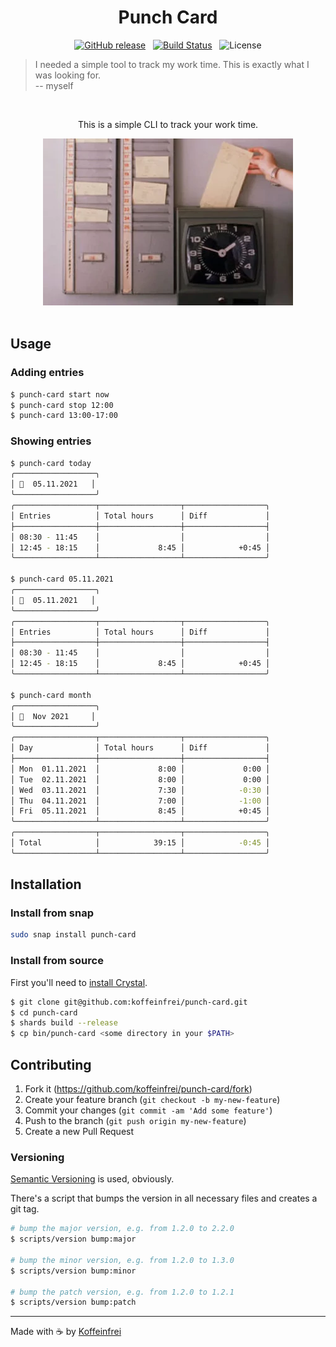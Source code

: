 <h1 align="center">Punch Card</h1>

<div align="center">

[![GitHub release](https://img.shields.io/github/v/release/koffeinfrei/punch-card.svg?style=flat-square)](https://github.com/koffeinfrei/punch-card/releases)
&nbsp;
[![Build Status](https://img.shields.io/github/workflow/status/koffeinfrei/punch-card/CI.svg?label=CI&style=flat-square)](https://github.com/koffeinfrei/punch-card/actions)
&nbsp;
![License](https://img.shields.io/github/license/koffeinfrei/punch-card.svg?style=flat-square)

</div>

> I needed a simple tool to track my work time. This is exactly what I was looking for.<br> -- myself

<br>

<div align="center">

This is a simple CLI to track your work time.

<img src="./punch-card.webp" />

</div>

<br>

## Usage

### Adding entries

```sh
$ punch-card start now
$ punch-card stop 12:00
$ punch-card 13:00-17:00
```

### Showing entries

```sh
$ punch-card today
╭──────────────────╮
│ 📅  05.11.2021   │
╰──────────────────╯
╭──────────────────┬──────────────────┬──────────────────╮
│ Entries          │ Total hours      │ Diff             │
├──────────────────┼──────────────────┼──────────────────┤
│ 08:30 - 11:45    │                  │                  │
│ 12:45 - 18:15    │             8:45 │            +0:45 │
╰──────────────────┴──────────────────┴──────────────────╯

$ punch-card 05.11.2021
╭──────────────────╮
│ 📅  05.11.2021   │
╰──────────────────╯
╭──────────────────┬──────────────────┬──────────────────╮
│ Entries          │ Total hours      │ Diff             │
├──────────────────┼──────────────────┼──────────────────┤
│ 08:30 - 11:45    │                  │                  │
│ 12:45 - 18:15    │             8:45 │            +0:45 │
╰──────────────────┴──────────────────┴──────────────────╯

$ punch-card month
╭──────────────────╮
│ 📅  Nov 2021     │
╰──────────────────╯
╭──────────────────┬──────────────────┬──────────────────╮
│ Day              │ Total hours      │ Diff             │
├──────────────────┼──────────────────┼──────────────────┤
│ Mon  01.11.2021  │             8:00 │             0:00 │
│ Tue  02.11.2021  │             8:00 │             0:00 │
│ Wed  03.11.2021  │             7:30 │            -0:30 │
│ Thu  04.11.2021  │             7:00 │            -1:00 │
│ Fri  05.11.2021  │             8:45 │            +0:45 │
╰──────────────────┴──────────────────┴──────────────────╯
╭──────────────────┬──────────────────┬──────────────────╮
│ Total            │            39:15 │            -0:45 │
╰──────────────────┴──────────────────┴──────────────────╯
```

## Installation

### Install from snap

```bash
sudo snap install punch-card
```

### Install from source

First you'll need to [install
Crystal](https://crystal-lang.org/reference/installation/).

 ```bash
 $ git clone git@github.com:koffeinfrei/punch-card.git
 $ cd punch-card
 $ shards build --release
 $ cp bin/punch-card <some directory in your $PATH>
 ```

## Contributing

1. Fork it (<https://github.com/koffeinfrei/punch-card/fork>)
2. Create your feature branch (`git checkout -b my-new-feature`)
3. Commit your changes (`git commit -am 'Add some feature'`)
4. Push to the branch (`git push origin my-new-feature`)
5. Create a new Pull Request

### Versioning

[Semantic Versioning](https://semver.org/) is used, obviously.

There's a script that bumps the version in all necessary files and creates a
git tag.

```bash
# bump the major version, e.g. from 1.2.0 to 2.2.0
$ scripts/version bump:major

# bump the minor version, e.g. from 1.2.0 to 1.3.0
$ scripts/version bump:minor

# bump the patch version, e.g. from 1.2.0 to 1.2.1
$ scripts/version bump:patch
```

---

Made with ☕️  by [Koffeinfrei](https://github.com/koffeinfrei)
